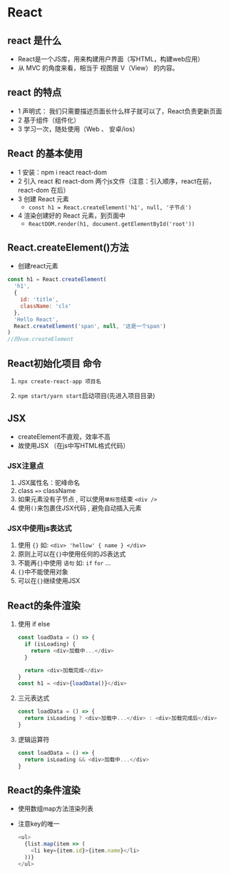 # React

## react 是什么

- React是一个JS库，用来构建用户界面（写HTML，构建web应用）
- 从 MVC 的角度来看，相当于 视图层 V（View） 的内容。

## react 的特点

- 1 声明式： 我们只需要描述页面长什么样子就可以了，React负责更新页面
- 2 基于组件（组件化）
- 3 学习一次，随处使用（Web 、 安卓/ios）

## React 的基本使用

- 1 安装：npm i react react-dom
- 2 引入 react 和 react-dom 两个js文件（注意：引入顺序，react在前，react-dom 在后）
- 3 创建 React 元素
  - `const h1 = React.createElement('h1', null, '子节点')`
- 4 渲染创建好的 React 元素，到页面中
  - `ReactDOM.render(h1, document.getElementById('root'))`

## React.createElement()方法

- 创建react元素 

```javascript
const h1 = React.createElement(
  'h1',
  {
    id: 'title',
    className: 'cls'
  },
  'Hello React',
  React.createElement('span', null, '这是一个span')
)
//同vue.createElement
```

## React初始化项目 命令

1. `npx create-react-app 项目名`

2. `npm start/yarn start`启动项目(先进入项目目录)

   

## JSX

- createElement不直观，效率不高
- 故使用JSX （在js中写HTML格式代码）

### JSX注意点

1. JSX属性名：驼峰命名
2. class  `=>` className
3. 如果元素没有子节点 , 可以使用`单标签`结束 `<div />`
4. 使用`()`来包裹住JSX代码 , 避免自动插入元素

### JSX中使用js表达式

1. 使用 `{}`  如:  `<div> 'hellow' { name } </div>`
2. 原则上可以在`{}`中使用任何的JS表达式
3. 不能再`{}`中使用 `语句` 如: `if`  `for`  ...
4. `{}`中不能使用对象
5. 可以在`{}`继续使用JSX

## React的条件渲染

1. 使用 if else  

   ```javascript
   const loadData = () => {
     if (isLoading) {
       return <div>加载中...</div>
     }
   
     return <div>加载完成</div>
   }
   const h1 = <div>{loadData()}</div>
   ```

   

2. 三元表达式

   ```javascript
   const loadData = () => {
     return isLoading ? <div>加载中...</div> : <div>加载完成后</div>
   }
   ```

   

3. 逻辑运算符

   ```javascript
   const loadData = () => {
     return isLoading && <div>加载中...</div>
   }
   ```

   

## React的条件渲染

- 使用数组map方法渲染列表

- 注意key的唯一

  ```javascript
  <ul>
    {list.map(item => (
      <li key={item.id}>{item.name}</li>
    ))}
  </ul>
  ```

  